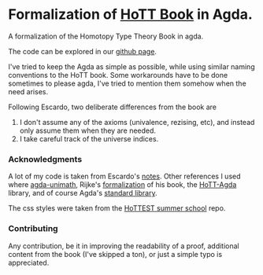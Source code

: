 # Formalization of [HoTT Book](https://github.com/HoTT/book) in Agda.

A formalization of the Homotopy Type Theory Book in agda.

The code can be explored in our [github page](https://shiranaiyo.github.io/HoTT-Book-Agda/index.html).

I've tried to keep the Agda as simple as possible, while using similar naming conventions to the HoTT book.
Some workarounds have to be done sometimes to please agda, I've tried to mention them somehow when the need arises.

Following Escardo, two deliberate differences from the book are
1. I don't assume any of the axioms (univalence, rezising, etc), and instead only assume them when they are needed.
2. I take careful track of the universe indices.

### Acknowledgments

A lot of my code is taken from Escardo's [notes](https://www.cs.bham.ac.uk/~mhe/HoTT-UF-in-Agda-Lecture-Notes/HoTT-UF-Agda.html).
Other references I used where [agda-unimath](https://unimath.github.io/agda-unimath/), Rijke's [formalization](https://github.com/HoTT-Intro/Agda) of his book, the [HoTT-Agda](https://github.com/HoTT/HoTT-Agda) library, and of course Agda's [standard library](https://github.com/agda/agda-stdlib).

The css styles were taken from the [HoTTEST summer school](https://github.com/martinescardo/HoTTEST-Summer-School) repo.

### Contributing

Any contribution, be it in improving the readability of a proof, additional content from the book (I've skipped a ton), or just a simple typo is appreciated.
